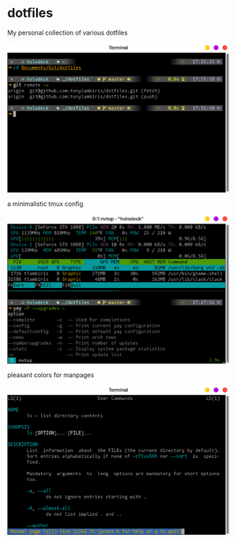# dotfiles

My personal collection of various dotfiles

![main](screenshots/Screenshot-20190613175548-654x440.png?raw=true)

a minimalistic tmux config

![tmux](screenshots/Screenshot-20190613174821-654x440.png?raw=true)

pleasant colors for manpages

![manpage](screenshots/Screenshot-20190613174734-654x440.png?raw=true)
